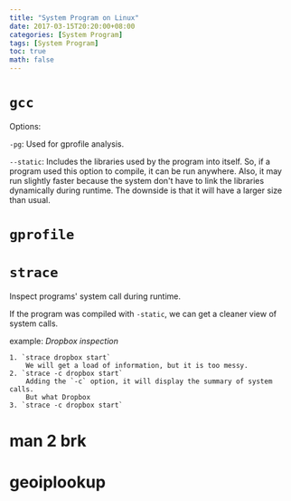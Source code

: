 ```yaml
---
title: "System Program on Linux"
date: 2017-03-15T20:20:00+08:00
categories: [System Program]
tags: [System Program]
toc: true
math: false
---
```


# `gcc`

Options:

`-pg`: Used for gprofile analysis.

`--static`: Includes the libraries used by the program into itself. So, if a program used this option to compile, it can be run anywhere. Also, it may run slightly faster because the system don't have to link the libraries dynamically during runtime. The downside is that it will have a larger size than usual.

# `gprofile`


# `strace`

Inspect programs' system call during runtime.

If the program was compiled with `-static`, we can get a cleaner view of system calls.

example: *Dropbox inspection*

    1. `strace dropbox start`
        We will get a load of information, but it is too messy.
    2. `strace -c dropbox start`
        Adding the `-c` option, it will display the summary of system calls.
        But what Dropbox
    3. `strace -c dropbox start`


# man 2 brk

# geoiplookup
